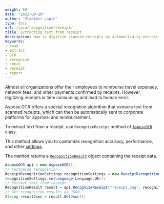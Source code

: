 ```yaml
---
weight: 80
date: "2022-09-29"
author: "Vladimir Lapin"
type: docs
url: /java/recognition/receipt/
title: Extracting text from receipt
description: How to digitize scanned receipts by automatically extracting text from them.
keywords:
- read
- extract
- OCR
- recognize
- check
- receipt
- report
---
```


Almost all organizations offer their employees to reimburse travel expenses, network fees, and other payments confirmed by receipts. However, digitizing receipts is time consuming and lead to human error.

Aspose.OCR offers a special recognition algorithm that extracts text from scanned receipts, which can then be automatically sent to corporate platforms for approval and reimbursement.

To extract text from a receipt, use `RecognizeReceipt` method of [`AsposeOCR`](https://reference.aspose.com/ocr/java/com.aspose.ocr/AsposeOCR) class.

This method allows you to customize recognition accuracy, performance, and other [settings](/ocr/java/recognition-settings-receipt/).

The method returns a [`RecognitionResult`](https://reference.aspose.com/ocr/java/com.aspose.ocr/RecognitionResult) object containing the receipt data.

```java
AsposeOCR api = new AsposeOCR();
// Customize recognition
ReceiptRecognitionSettings recognitionSettings = new ReceiptRecognitionSettings();
recognitionSettings.setLanguage(Language.Ukr);
// Extract text from receipt
RecognitionResult result = api.RecognizeReceipt("receipt.png", recognitionSettings);
// Get recognition results as JSON
String resultJson = result.GetJson();
```
